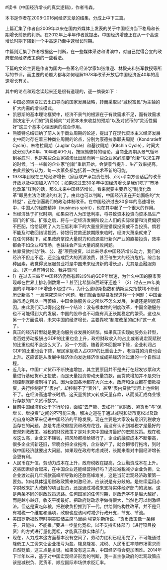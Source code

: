 #读书《中国经济增长的真实逻辑》，作者韦森。

本书是作者在2008-2016间经济文章的结集，分成上中下三篇。

上篇汇集了作者自2009年以来在国内外媒体上发表的关于中国经济当下格局和长期增长前景的判断。在2012年上半年作者就提出，中国经济增速正在从一个高速增长时期下降到一个中高速乃至中速增长时期。

中篇则汇集了作者根据这一判断，在一些媒体采访和讲演中，对自己觉得合宜的政府宏观经济政策谈的一些看法。

下篇的文论主要是作者为国内一些著名经济学家如张维迎、林毅夫和张军教授等所写的书评，而主要的论题大都与如何理解1978年改革开放后中国经济近40年的高速增长有关。

其中的论点和观念读起来还是很有道理的，逐一摘录如下：



- 中国必须转变过去出口导向的国家发展战略，转而采取以“减税富民”为主轴的扩大内需的增长模式。
- 凯恩斯的基本理论框架中，经济不景气的根源在于有效需求不足，而有效需求则决定于人们的“消费倾向”“对资本未来收益的预期”以及对货币的“灵活性偏好”这三个基本心理因素的综合作用。
- 熊彼特总结归纳了前人关于商业周期的论述，提出了在现代资本主义经济发展史中同时存在着三种商业周期的论点，分别为康德拉季耶夫周期（Kondratieff Cycle）、朱格拉周期（Juglar Cycle）和基钦周期（Kitchin Cycle），时间大致分别为60年、10年和40个月。按照熊彼特的理论，当商业周期从景气循环到谷底时，也是某些企业家被淘汰出局而另一些企业家必须要“创新”以求生存的时候。当一些新的企业家“创新”重新开始，会使景气提升、生产效率提高。由此熊彼特认为，每一次萧条都包括着一次技术革新的可能。
- 1978年到现在三轮经济增长（家庭联产承包责任制、邓小平南方谈话后的改革开放以及中国加入WTO）；如果说过去30多年中国经济增长是我们吃了“市场化改革”红利的话，那么未来中国经济增长，看来就要主要靠吃“制度化改革”即民主法治建设的红利了。由此也可以判断，中国经济正在开始面临的“大转型”，正在倒逼我们的政治体制改革。在中国经济过去30多年的高速增长中，中国人的经商精神（business spirit），也在其中起了一个很大的作用。
- 当经济处于扩张时期，如果央行人为压低利率，将导致资本投资向资本品生产部门的扩张。扩张之后，将与一定经济发展阶段上人们的实际储蓄和消费偏好不匹配，恰恰证明了人为压低利率下的大量投资是错误投资或不当投资。倘若不能及时收回错误投资，待银行贷款还款期限来临时，经济大萧条就来了
- 在任何体制下，如果政府掌控大量财力和资源进行新兴产业的直接投资，效率都会不如企业和市场，也往往会产生大量的腐败问题。
- 依靠贷款推动“铁、公、基”项目投资，以此来寻求中国经济增长动力，我们的经济不但走不远，还会造成巨大的资源浪费，甚至催生大的经济危机。综合各种因素，我觉得发展服务业将是中国未来经济新的增长点，尤其是金融服务业。（这一点有待讨论，我并赞同）
- 1）在过去三四年中国经济仍然有超过9%的GDP年增速，为什么中国的股市表现却在世界上排名倒数第一？甚至比希腊和西班牙还差？ （2）过去三四年美国的平均年GDP增速不超过2%，为什么道琼斯指数和纳斯达克指数均不断创历史新高？ 一旦深究这两个问题，我们就会很容易发现这样一个问题：中国金融市场之所以一再萎缩，中国金融服务业之所以不怎么发展，关键还是制度原因。由此我们可以得出这样一个结论：没有根本性的制度改革，中国金融服务也不可能得到大的发展，中国的股市也不可能有真正长期稳定的繁荣。这也从另一个方面说明，未来中国的经济增长，主要靠吃“制度改革的红利”这一点了。
- 真正的经济转型就是要走向服务业发展的转型。如果真正实现向服务业转型，老百姓劳动报酬占GDP的比重也会上升，政府财政收入的占比或者说宏观赋税的比重也就不会这么大了。另一个方面，随着资本回报率下降，企业利润占GDP的比重也会下降，居民家庭收入占GDP的比重会上升，老百姓的消费也会上升。这应该是从发展中经济体向发达经济体或成熟经济体过渡的一个自然过程。
- 近几年，中国广义货币不断快速增加，其主要原因并不是央行在超发钞票和大量进行基础货币正投放，而是天量投资带动天量贷款，而贷款增加并不是央行想控制就能控制得了的。因为全国各地都在大兴土木，政府和企业都在借款投资，央行控制得了“表内”，却控制不了“表外”，甚至“表内贷款”实际上也控制不了。在经济高速增长时期，这天量贷款又转成天量存款，从而凝汇成商业银行存款的广义货币数字。
- 目前中国经济仍处于下行阶段，面临“去产能、去杠杆”“宽财政、紧货币”与“保增长、增投资”之间的不可能三角。解决之道在于通过减税和货币宽松以及政府自身的改革来促进中国经济的平稳发展。现在主要是大家没有意识到税收方面存在的问题，总是考虑政府投资和政府花钱，而没有认识到减税才是最好的宏观刺激政策。减税的财政政策才是对未来中国经济最好的宏观政策。现在税收这么高，企业又不赚钱，把风险都推给银行了。企业的融资成本不断攀高，很多企业贷新还旧，早晚会把企业拖垮，企业破产了，就会把银行拖垮，到时候中国经济就要出大问题。如果现在政府考虑减税，长期来看对中国经济增长会更有利。
- 人民币在升值，劳动力成本在上升，政府税收在提高，企业融资成本在上升。这些因素综合起来，在中国企业还能经营得好吗？通过减税减少企业负担，让企业渡过前几年贷款高峰所导致的还款高峰难关，这是当前宏观经济政策第一要务。如何具体运用财政政策来刺激经济，应该说是有分歧的。是继续运用赤字财政来扩大政府的项目投资，还是通过减税来支持实体经济部门的发展，这是两条不同的财政政策思路。任何国家的任何时期，财政赤字不是越大越好，而是越小越好，收支平衡最好。把政府财政赤字做得很大，当然也可以刺激经济。但这是寅吃卯粮，把税收负担推到下一代。供给侧结构性改革，并不是只有减税一个维度和选项，政府也应该同时减少行政开支，节支、节流。
- 美国罗斯福政府时期美联储主席马里纳·埃克尔斯所说，“货币政策像一条绳子，只能拉，不能推。”要进一步量化宽松，以不支持实体部门（进行项目投资）的方式进行量化宽松，才能真正救实体部门。
- 现在，人力成本这方面基本没有空间了，劳动力红利已经用完了，不可能通过降低工人工资来让企业扭亏为盈。降息降准、减税、人民币汇率随市场需求而自然贬值，这三点是关键。如果没有这三条，中国经济将会更加困难。2014年下半年以来，基于对中国宏观经济形势的判断，我一直主张政府的宏观政策应该是减税负、宽货币，顺应国际市场供求贬汇率。

